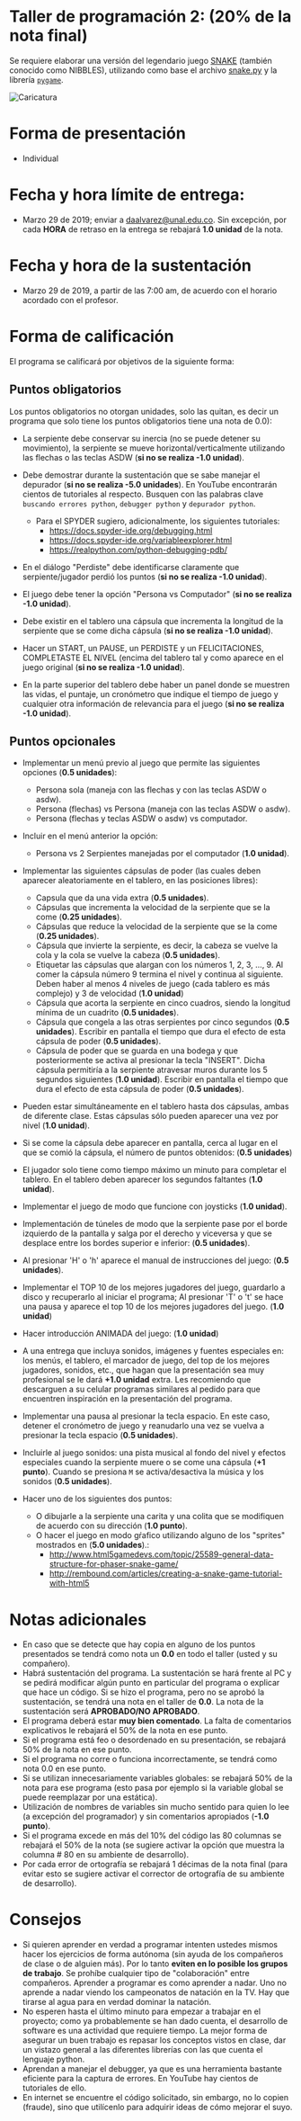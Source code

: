 # Taller de programación 2: (20% de la nota final)

Se requiere elaborar una versión del legendario juego [SNAKE](http://es.wikipedia.org/wiki/Snake_(videojuego))  (también conocido como NIBBLES), utilizando como base el archivo [snake.py](../../codigo/python3/juegos/snake.py) y la librería [`pygame`](https://www.pygame.org/).

![Caricatura](http://i1.ytimg.com/vi/UmeKHtei0qo/maxresdefault.jpg)

# Forma de presentación
* Individual

# Fecha y hora límite de entrega: 
* Marzo 29 de 2019; enviar a <daalvarez@unal.edu.co>. Sin excepción, por cada **HORA** de retraso en la entrega se rebajará **1.0 unidad** de la nota. 

# Fecha y hora de la sustentación
* Marzo 29 de 2019, a partir de las 7:00 am, de acuerdo con el horario acordado con el profesor.

# Forma de calificación
El programa se calificará por objetivos de la siguiente forma:

## Puntos obligatorios
Los puntos obligatorios no otorgan unidades, solo las quitan, es decir un programa que solo tiene los puntos obligatorios tiene una nota de 0.0):

* La serpiente debe conservar su inercia (no se puede detener su movimiento), la serpiente se mueve horizontal/verticalmente utilizando las flechas o las teclas ASDW (**si no se realiza -1.0 unidad**).

* Debe demostrar durante la sustentación que se sabe manejar el depurador (**si no se realiza -5.0 unidades**). En YouTube encontrarán cientos de tutoriales al respecto. Busquen con las palabras clave  `buscando errores python`, `debugger python` y `depurador python`.
  * Para el SPYDER sugiero, adicionalmente, los siguientes tutoriales:
    - https://docs.spyder-ide.org/debugging.html
    - https://docs.spyder-ide.org/variableexplorer.html
    - https://realpython.com/python-debugging-pdb/

* En el diálogo "Perdiste" debe identificarse claramente que serpiente/jugador perdió los puntos (**si no se realiza -1.0 unidad**).

* El juego debe tener la opción "Persona vs Computador" (**si no se realiza -1.0 unidad**).

* Debe existir en el tablero una cápsula que incrementa la longitud de la serpiente que se come dicha cápsula (**si no se realiza -1.0 unidad**).

* Hacer un START, un PAUSE, un PERDISTE y un FELICITACIONES, COMPLETASTE EL NIVEL (encima del tablero tal y como aparece en el juego original (**si no se realiza -1.0 unidad**).

* En la parte superior del tablero debe haber un panel donde se muestren las vidas, el puntaje, un cronómetro que indique el tiempo de juego y cualquier otra información de relevancia para el juego (**si no se realiza -1.0 unidad**).

## Puntos opcionales
* Implementar un menú previo al juego que permite las siguientes opciones (**0.5 unidades**):
  * Persona sola (maneja con las flechas y con las teclas ASDW o asdw).
  * Persona (flechas) vs Persona (maneja con las teclas ASDW o asdw).
  * Persona (flechas y teclas ASDW o asdw) vs computador.
  
* Incluir en el menú anterior la opción:  
  * Persona vs 2 Serpientes manejadas por el computador (**1.0 unidad**).

* Implementar las siguientes cápsulas de poder (las cuales deben aparecer aleatoriamente en el tablero, en las posiciones libres):
  * Capsula que da una vida extra (**0.5 unidades**).
  * Cápsulas que incrementa la velocidad de la serpiente que se la come (**0.25 unidades**).
  * Cápsulas que reduce la velocidad de la serpiente que se la come (**0.25 unidades**).
  * Cápsula que invierte la serpiente, es decir, la cabeza se vuelve la cola y la cola se vuelve la cabeza (**0.5 unidades**).
  * Etiquetar las cápsulas que alargan con los números 1, 2, 3, ..., 9. Al comer la cápsula número 9  termina el nivel y continua al siguiente. Deben haber al menos 4 niveles de juego (cada tablero es más complejo) y 3 de velocidad (**1.0 unidad**)
  * Cápsula que acorta la serpiente en cinco cuadros, siendo la longitud mínima de un cuadrito (**0.5 unidades**).
  * Cápsula que congela a las otras serpientes por cinco segundos (**0.5 unidades**). Escribir en pantalla el tiempo que dura el efecto de esta cápsula de poder (**0.5 unidades**).
  * Cápsula de poder que se guarda en una bodega y que posteriormente se activa al presionar la tecla "INSERT". Dicha cápsula permitiría a la serpiente atravesar muros durante los 5 segundos siguientes (**1.0 unidad**). Escribir en pantalla el tiempo que dura el efecto de esta cápsula de poder (**0.5 unidades**).

* Pueden estar simultáneamente en el tablero hasta dos cápsulas, ambas de diferente clase. Estas cápsulas sólo pueden aparecer una vez por nivel (**1.0 unidad**).
* Si se come la cápsula debe aparecer en pantalla, cerca al lugar en el que se comió la cápsula, el número de puntos obtenidos: (**0.5 unidades**)
* El jugador solo tiene como tiempo máximo un minuto para completar el tablero. En el tablero deben aparecer los segundos faltantes (**1.0 unidad**).
* Implementar el juego de modo que funcione con joysticks (**1.0 unidad**).
* Implementación de túneles de modo que la serpiente pase por el borde izquierdo de la pantalla y salga por el derecho y viceversa y que se desplace entre los bordes superior e inferior: (**0.5 unidades**).
* Al presionar 'H' o 'h' aparece el manual de instrucciones del juego: (**0.5 unidades**).
* Implementar el TOP 10 de los mejores jugadores del juego, guardarlo a disco y recuperarlo al iniciar el programa; Al presionar 'T' o 't' se hace una pausa y aparece el top 10 de los mejores jugadores del juego. (**1.0 unidad**)
* Hacer introducción ANIMADA del juego: (**1.0 unidad**)
* A una entrega que incluya sonidos, imágenes y fuentes especiales en: los menús, el tablero, el  marcador de juego, del top de los mejores jugadores, sonidos, etc., que hagan que la presentación sea muy profesional se le dará **+1.0 unidad** extra. Les recomiendo que descarguen a su celular programas similares al pedido para que encuentren inspiración en la presentación del programa.
* Implementar una pausa al presionar la tecla espacio. En este caso, detener el cronómetro de juego y reanudarlo una vez se vuelva a presionar la tecla espacio (**0.5 unidades**).
* Incluirle al juego sonidos: una pista musical al fondo del nivel y efectos especiales cuando la serpiente muere o se come una cápsula (**+1 punto**). Cuando se presiona `M` se activa/desactiva la música y los sonidos (**0.5 unidades**).
* Hacer uno de los siguientes dos puntos:
  * O dibujarle a la serpiente una carita y una colita que se modifiquen de acuerdo con su dirección (**1.0 punto**).
  * O hacer el juego en modo gŕafico utilizando alguno de los "sprites" mostrados en (**5.0 unidades**).:
    * http://www.html5gamedevs.com/topic/25589-general-data-structure-for-phaser-snake-game/
    * http://rembound.com/articles/creating-a-snake-game-tutorial-with-html5
  

# Notas adicionales
* En caso que se detecte que hay copia en alguno de los puntos presentados se tendrá como nota un **0.0** en todo el taller (usted y su compañero).
* Habrá sustentación del programa. La sustentación se hará frente al PC y se pedirá modificar algún punto en particular del programa o explicar que hace un código. Si se hizo el programa, pero no se aprobó la sustentación, se tendrá una nota en el taller de **0.0**. La nota de la sustentación será **APROBADO/NO APROBADO**.
* El programa deberá estar **muy bien comentado**. La falta de comentarios explicativos le rebajará el 50% de la nota en ese punto.
* Si el programa está feo o desordenado en su presentación, se rebajará 50% de la nota en ese punto.
* Si el programa no corre o funciona incorrectamente, se tendrá como nota 0.0 en ese punto.
* Si se utilizan innecesariamente variables globales: se rebajará 50% de la nota para ese programa (esto pasa por ejemplo si la variable global se puede reemplazar por una estática).
* Utilización de nombres de variables sin mucho sentido para quien lo lee (a excepción del programador) y sin comentarios apropiados (**-1.0 punto**).
* Si el programa excede en más del 10% del código las 80 columnas se rebajará el 50% de la nota (se sugiere activar la opción que muestra la columna # 80 en su ambiente de desarrollo).
* Por cada error de ortografía se rebajará 1 décimas de la nota final (para evitar esto se sugiere activar el corrector de ortografía de su ambiente de desarrollo).


# Consejos
* Si quieren aprender en verdad a programar intenten ustedes mismos hacer los ejercicios de forma autónoma (sin ayuda de los compañeros de clase o de alguien más). Por lo tanto **eviten en lo posible los grupos de trabajo**. Se prohíbe cualquier tipo de "colaboración" entre compañeros. Aprender a programar es como aprender a nadar. Uno no aprende a nadar viendo los campeonatos de natación en la TV. Hay que tirarse al agua para en verdad dominar la natación.
* No esperen hasta el último minuto para empezar a trabajar en el proyecto; como ya probablemente se han dado cuenta, el desarrollo de software es una actividad que requiere tiempo. La mejor forma de asegurar un buen trabajo es repasar los conceptos vistos en clase, dar un vistazo general a las diferentes librerías con las que cuenta el lenguaje python.
* Aprendan a manejar el debugger, ya que es una herramienta bastante eficiente para la captura de errores. En YouTube hay cientos de tutoriales de ello.
* En internet se encuentre el código solicitado, sin embargo, no lo copien (fraude), sino que utilícenlo para adquirir ideas de cómo mejorar el suyo.